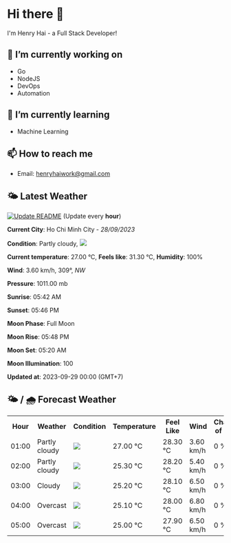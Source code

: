 # Hi there 👋

I'm Henry Hai - a Full Stack Developer!

## 🔭 I’m currently working on

- Go
- NodeJS
- DevOps
- Automation

## 🌱 I’m currently learning

- Machine Learning

## 📫 How to reach me

- Email: <henryhaiwork@gmail.com>

## 🌤️ Latest Weather
[![Update README](https://github.com/henry0hai/henry0hai/actions/workflows/udpateReadme.yml/badge.svg)](https://github.com/henry0hai/henry0hai/actions/workflows/udpateReadme.yml)
(Update every **hour**)
<!-- CURRENT_WEATHER:START -->
**Current City**: Ho Chi Minh City - *28/09/2023*

**Condition**: Partly cloudy, <img src="https://cdn.weatherapi.com/weather/64x64/night/116.png"/>

**Current temperature**: 27.00 °C, **Feels like**: 31.30 °C, **Humidity**: 100%

**Wind**: 3.60 km/h, 309°, *NW*

**Pressure**: 1011.00 mb

**Sunrise**: 05:42 AM

**Sunset**: 05:46 PM

**Moon Phase**: Full Moon

**Moon Rise**: 05:48 PM

**Moon Set**: 05:20 AM

**Moon Illumination**: 100

**Updated at**: 2023-09-29 00:00 (GMT+7)<!-- CURRENT_WEATHER:END -->

## 🌤️ / 🌧️ Forecast Weather
<!-- FORECAST_WEATHER:START -->
<table>
		<tr>
			<th>Hour</th>
			<th>Weather</th>
			<th>Condition</th>
			<th>Temperature</th>
			<th>Feel Like</th>
			<th>Wind</th>
			<th>Chance of Rain</th>
		</tr>
				<tr>
					<td>01:00</td>
					<td>Partly cloudy</td>
					<td><img src='https://cdn.weatherapi.com/weather/64x64/night/116.png'/></td>
					<td>27.00 °C</td>
					<td>28.30 °C</td>
					<td>3.60 km/h</td>
					<td>0 %</td>
				</tr>
				<tr>
					<td>02:00</td>
					<td>Partly cloudy</td>
					<td><img src='https://cdn.weatherapi.com/weather/64x64/night/116.png'/></td>
					<td>25.30 °C</td>
					<td>28.20 °C</td>
					<td>5.40 km/h</td>
					<td>0 %</td>
				</tr>
				<tr>
					<td>03:00</td>
					<td>Cloudy</td>
					<td><img src='https://cdn.weatherapi.com/weather/64x64/night/119.png'/></td>
					<td>25.20 °C</td>
					<td>28.10 °C</td>
					<td>6.50 km/h</td>
					<td>0 %</td>
				</tr>
				<tr>
					<td>04:00</td>
					<td>Overcast</td>
					<td><img src='https://cdn.weatherapi.com/weather/64x64/night/122.png'/></td>
					<td>25.10 °C</td>
					<td>28.00 °C</td>
					<td>6.80 km/h</td>
					<td>0 %</td>
				</tr>
				<tr>
					<td>05:00</td>
					<td>Overcast</td>
					<td><img src='https://cdn.weatherapi.com/weather/64x64/night/122.png'/></td>
					<td>25.00 °C</td>
					<td>27.90 °C</td>
					<td>6.50 km/h</td>
					<td>0 %</td>
				</tr>
</table>
<!-- FORECAST_WEATHER:END -->
